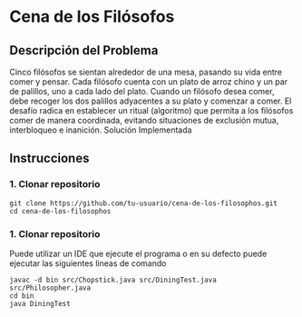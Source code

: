 # Cena de los Filósofos

## Descripción del Problema
Cinco filósofos se sientan alrededor de una mesa, pasando su vida entre comer y pensar. Cada filósofo cuenta con un plato de arroz chino y un par de palillos, uno a cada lado del plato. Cuando un filósofo desea comer, debe recoger los dos palillos adyacentes a su plato y comenzar a comer.
El desafío radica en establecer un ritual (algoritmo) que permita a los filósofos comer de manera coordinada, evitando situaciones de exclusión mutua, interbloqueo e inanición.
Solución Implementada


## Instrucciones
### 1. Clonar repositorio
```
git clone https://github.com/tu-usuario/cena-de-los-filosophos.git
cd cena-de-los-filosophos
```
### 1. Clonar repositorio
Puede utilizar un IDE que ejecute el programa o en su defecto puede ejecutar las siguientes lineas de comando 
```
javac -d bin src/Chopstick.java src/DiningTest.java src/Philosopher.java
cd bin
java DiningTest  

```

